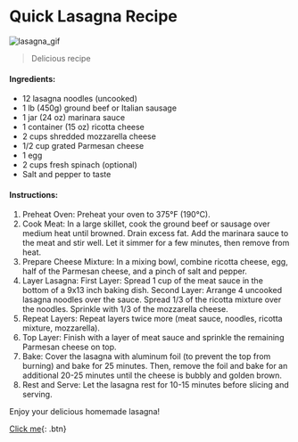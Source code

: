 

# **Quick Lasagna Recipe**

![lasagna_gif](https://github.com/user-attachments/assets/89a98ea1-f137-4d84-86a0-0e862027dbff)


> Delicious recipe

#### **Ingredients:**
- 12 lasagna noodles (uncooked)
- 1 lb (450g) ground beef or Italian sausage
- 1 jar (24 oz) marinara sauce
- 1 container (15 oz) ricotta cheese
- 2 cups shredded mozzarella cheese
- 1/2 cup grated Parmesan cheese
- 1 egg
- 2 cups fresh spinach (optional)
- Salt and pepper to taste

#### **Instructions:**
1. Preheat Oven: Preheat your oven to 375°F (190°C).
2. Cook Meat: In a large skillet, cook the ground beef or sausage over medium heat until browned. Drain excess fat. Add the marinara sauce to the meat and stir well. Let it simmer for a few minutes, then remove from heat.
3. Prepare Cheese Mixture: In a mixing bowl, combine ricotta cheese, egg, half of the Parmesan cheese, and a pinch of salt and pepper.
4. Layer Lasagna: First Layer: Spread 1 cup of the meat sauce in the bottom of a 9x13 inch baking dish.
Second Layer: Arrange 4 uncooked lasagna noodles over the sauce. Spread 1/3 of the ricotta mixture over the noodles. Sprinkle with 1/3 of the mozzarella cheese.
5. Repeat Layers: Repeat layers twice more (meat sauce, noodles, ricotta mixture, mozzarella).
6. Top Layer: Finish with a layer of meat sauce and sprinkle the remaining Parmesan cheese on top.
7. Bake: Cover the lasagna with aluminum foil (to prevent the top from burning) and bake for 25 minutes. Then, remove the foil and bake for an additional 20-25 minutes until the cheese is bubbly and golden brown.
8. Rest and Serve: Let the lasagna rest for 10-15 minutes before slicing and serving.
   
Enjoy your delicious homemade lasagna!


[Click me](http://www.google.com){: .btn}
